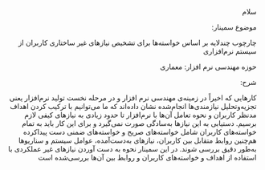 
<div dir="rtl">

  سلام
  
  موضوع سمینار:
  
  چارچوب چندلایه بر اساس خواسته‌ها برای تشخیص نیازهای غیر ساختاری کاربران از سیستم نرم‌افزاری
  
  حوزه مهندسی نرم افزار: معماری 
  
  شرح:
  
  کارهایی که اخیراً در زمینه‌ی مهندسی نرم افزار و در مرحله نخست تولید نرم‌افزار یعنی تجزیه‌وتحلیل نیازمندی‌ها انجام‌شده نشان داده‌اند که ما می‌توانیم با ترکیب کردن اهداف مدنظر کاربران و نحوه تعامل آن‌ها با نرم‌افزار تا حدود زیادی به نیازهای کیفی لازم برسیم. دستیابی به این نیازها به‌سادگی صورت نمی‌گیرد و برای این کار باید به تمام خواسته‌های کاربران شامل خواسته‌های صریح و خواسته‌های ضمنی دست پیداکرده هم‌چنین روابط متقابل بین کاربران، نیازهای به‌دست‌آمده، عوامل سیستم و سناریوها به‌طور دقیق بررسی شوند. در این سمینار نحوه به دست آوردن نیازهای غیر عملکردی با استفاده از اهداف و خواسته‌های کاربران و روابط بین آن‌ها بررسی‌شده است




</div>

